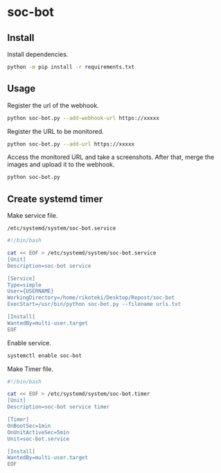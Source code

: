 # soc-bot

## Install

Install dependencies.

```bash
python -m pip install -r requirements.txt
```

## Usage

Register the url of the webhook.

```bash
python soc-bot.py --add-webhook-url https://xxxxx
```

Register the URL to be monitored.

```bash
python soc-bot.py --add-url https://xxxxx
```

Access the monitored URL and take a screenshots.
After that, merge the images and upload it to the webhook.

```bash
python soc-bot.py
```

## Create systemd timer

Make service file.

`/etc/systemd/system/soc-bot.service`

```bash
#!/bin/bash

cat << EOF > /etc/systemd/system/soc-bot.service
[Unit]
Description=soc-bot service

[Service]
Type=simple
User={USERNAME}
WorkingDirectory=/home/rikoteki/Desktop/Repost/soc-bot
ExecStart=/usr/bin/python soc-bot.py --filename urls.txt

[Install]
WantedBy=multi-user.target
EOF
```

Enable service.

```bash
systemctl enable soc-bot
```

Make Timer file.

```bash
#!/bin/bash

cat << EOF > /etc/systemd/system/soc-bot.timer
[Unit]
Description=soc-bot service timer

[Timer]
OnBootSec=1min
OnUnitActiveSec=5min
Unit=soc-bot.service

[Install]
WantedBy=multi-user.target
EOF

```

